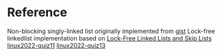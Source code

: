 # Reference
Non-blocking singly-linked list originally implemented from [gist](https://gist.github.com/jserv/1532f87510ba75204edcfecd5efafa83)
Lock-free linkedlist implementation based on [Lock-Free Linked Lists and Skip Lists](http://www.cse.yorku.ca/~ruppert/papers/lfll.pdf)
[linux2022-quiz11](https://hackmd.io/@sysprog/linux2022-quiz11#%E6%B8%AC%E9%A9%97-2)
[linux2022-quiz13](https://hackmd.io/@sysprog/linux2022-quiz13#%E6%B8%AC%E9%A9%97-1)
